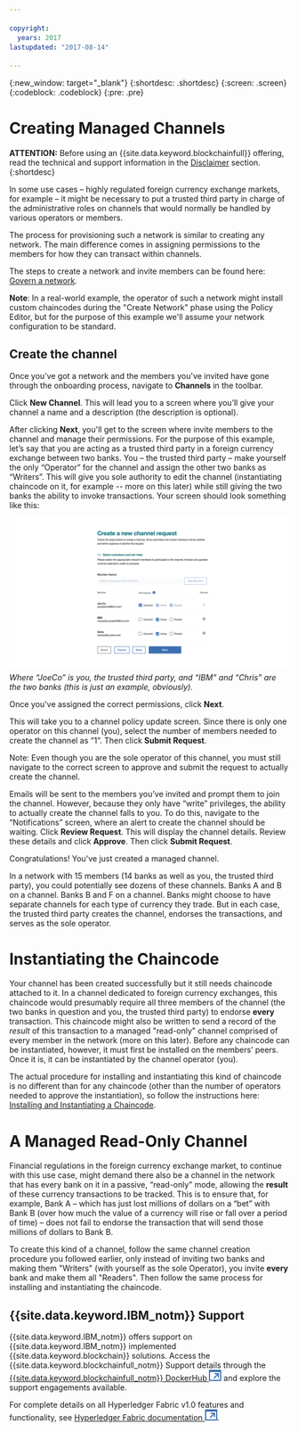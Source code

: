 ```yaml
---

copyright:
  years: 2017
lastupdated: "2017-08-14"

---
```


{:new_window: target="_blank"}
{:shortdesc: .shortdesc}
{:screen: .screen}
{:codeblock: .codeblock}
{:pre: .pre}

# Creating Managed Channels 

**ATTENTION:** Before using an {{site.data.keyword.blockchainfull}} offering, read the technical and support information in the [Disclaimer](needtoknow.html) section.  
{:shortdesc}

In some use cases – highly regulated foreign currency exchange markets, for example – it might be necessary to put a trusted third party in charge of the administrative roles on channels that would normally be handled by various operators or members. 

The process for provisioning such a network is similar to creating any network. The main difference comes in assigning permissions to the members for how they can transact within channels.  

The steps to create a network and invite members can be found here: [Govern a network](get_start.html#creating-a-network). 

**Note**: In a real-world example, the operator of such a network might install custom chaincodes during the "Create Network" phase using the Policy Editor, but for the purpose of this example we'll assume your network configuration to be standard. 

## Create the channel

Once you’ve got a network and the members you've invited have gone through the onboarding process, navigate to **Channels** in the toolbar. 

Click **New Channel**. This will lead you to a screen where you’ll give your channel a name and a description (the description is optional). 

After clicking **Next**, you'll get to the screen where invite members to the channel and manage their permissions. For the purpose of this example, let’s say that you are acting as a trusted third party in a foreign currency exchange between two banks. You – the trusted third party – make yourself the only “Operator” for the channel and assign the other two banks as “Writers”. This will give you sole authority to edit the channel (instantiating chaincode on it, for example -- more on this later) while still giving the two banks the ability to invoke transactions. Your screen should look something like this: 

  ![Select member roles](images/selectmemberroles.png "Select member roles") 
*Where “JoeCo” is you, the trusted third party, and “IBM” and “Chris” are the two banks (this is just an example, obviously).* 

Once you've assigned the correct permissions, click **Next**. 

This will take you to a channel policy update screen. Since there is only one operator on this channel (you), select the number of members needed to create the channel as “1”. Then click **Submit Request**. 

Note: Even though you are the sole operator of this channel, you must still navigate to the correct screen to approve and submit the request to actually create the channel. 

Emails will be sent to the members you’ve invited and prompt them to join the channel. However, because they only have “write” privileges, the ability to actually create the channel falls to you. To do this, navigate to the “Notifications” screen, where an alert to create the channel should be waiting. Click **Review Request**. This will display the channel details. Review these details and click **Approve**. Then click **Submit Request**.

Congratulations! You've just created a managed channel. 

In a network with 15 members (14 banks as well as you, the trusted third party), you could potentially see dozens of these channels. Banks A and B on a channel. Banks B and F on a channel. Banks might choose to have separate channels for each type of currency they trade. But in each case, the trusted third party creates the channel, endorses the transactions, and serves as the sole operator. 

# Instantiating the Chaincode

Your channel has been created successfully but it still needs chaincode attached to it. In a channel dedicated to foreign currency exchanges, this chaincode would presumably require all three members of the channel (the two banks in question and you, the trusted third party) to endorse **every** transaction. This chaincode might also be written to send a record of the *result* of this transaction to a managed "read-only" channel comprised of every member in the network (more on this later). Before any chaincode can be instantiated, however, it must first be installed on the members’ peers. Once it is, it can be instantiated by the channel operator (you).  

The actual procedure for installing and instantiating this kind of chaincode is no different than for any chaincode (other than the number of operators needed to approve the instantiation), so follow the instructions here: [Installing and Instantiating a Chaincode](install_instantiate_chaincode.html.html).

# A Managed Read-Only Channel

Financial regulations in the foreign currency exchange market, to continue with this use case, might demand there also be a channel in the network that has every bank on it in a passive, “read-only” mode, allowing the **result** of these currency transactions to be tracked. This is to ensure that, for example, Bank A – which has just lost millions of dollars on a “bet” with Bank B (over how much the value of a currency will rise or fall over a period of time) – does not fail to endorse the transaction that will send those millions of dollars to Bank B. 

To create this kind of a channel, follow the same channel creation procedure you followed earlier, only instead of inviting two banks and making them "Writers" (with yourself as the sole Operator), you invite **every** bank and make them all "Readers". Then follow the same process for installing and instantiating the chaincode. 

## {{site.data.keyword.IBM_notm}} Support 

{{site.data.keyword.IBM_notm}} offers support on {{site.data.keyword.IBM_notm}} implemented {{site.data.keyword.blockchain}} solutions. Access the {{site.data.keyword.blockchainfull_notm}} Support details through the [{{site.data.keyword.blockchainfull_notm}} DockerHub ![External link icon](images/external_link.svg "External link icon")](https://hub.docker.com/u/ibmblockchain/) and explore the support engagements available.

For complete details on all Hyperledger Fabric v1.0 features and functionality,
see [Hyperledger Fabric documentation ![External link icon](images/external_link.svg "External link icon")](http://hyperledger-fabric.readthedocs.io/en/latest/).
